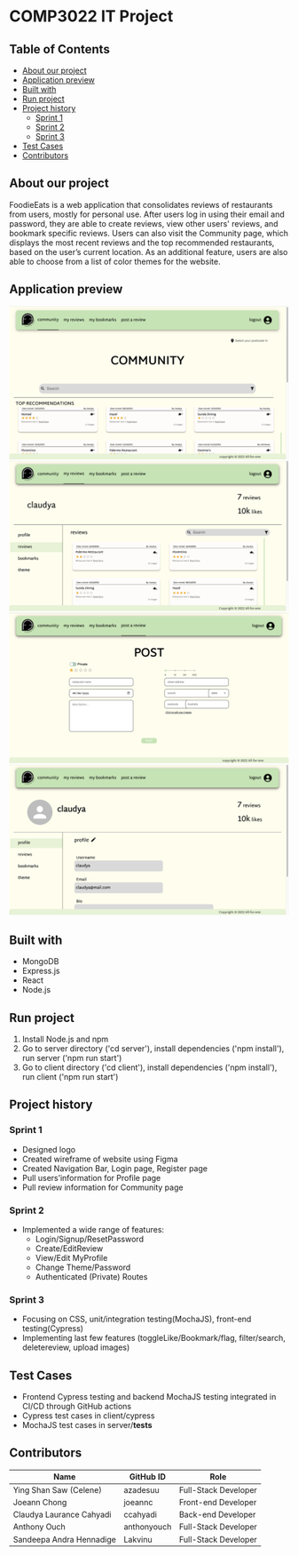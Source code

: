 # COMP3022 IT Project

## Table of Contents

- [About our project](#about-our-project)
- [Application preview](#application-preview)
- [Built with](#built-with)
- [Run project](#run-project)
- [Project history](#project-history)
  - [Sprint 1](#sprint-1)
  - [Sprint 2](#sprint-2)
  - [Sprint 3](#sprint-3)
- [Test Cases](#test-cases)
- [Contributors](#contributors)

## About our project

FoodieEats is a web application that consolidates reviews of restaurants from users, mostly for personal use. After users log in using their email and password, they are able to create reviews, view other users' reviews, and bookmark specific reviews. Users can also visit the Community page, which displays the most recent reviews and the top recommended restaurants, based on the user’s current location. As an additional feature, users are also able to choose from a list of color themes for the website.

## Application preview

![alt text](images/community.png)
![alt text](images/my-reviews.png)
![alt text](images/post-a-review.png)
![alt text](images/profile.png)

## Built with

- MongoDB
- Express.js
- React
- Node.js

## Run project

1. Install Node.js and npm
2. Go to server directory ('cd server'), install dependencies ('npm install'), run server ('npm run start')
3. Go to client directory ('cd client'), install dependencies ('npm install'), run client ('npm run start')

## Project history

### Sprint 1

- Designed logo
- Created wireframe of website using Figma
- Created Navigation Bar, Login page, Register page
- Pull users’information for Profile page
- Pull review information for Community page

### Sprint 2

- Implemented a wide range of features:
  - Login/Signup/ResetPassword
  - Create/EditReview
  - View/Edit MyProfile
  - Change Theme/Password
  - Authenticated (Private) Routes

### Sprint 3

- Focusing on CSS, unit/integration testing(MochaJS), front-end testing(Cypress)
- Implementing last few features (toggleLike/Bookmark/flag, filter/search, deletereview, upload images)

## Test Cases

- Frontend Cypress testing and backend MochaJS testing integrated in CI/CD through GitHub actions
- Cypress test cases in client/cypress
- MochaJS test cases in server/**tests**

## Contributors

| Name                     | GitHub ID   | Role                 |
| ------------------------ | ----------- | -------------------- |
| Ying Shan Saw (Celene)   | azadesuu    | Full-Stack Developer |
| Joeann Chong             | joeannc     | Front-end Developer  |
| Claudya Laurance Cahyadi | ccahyadi    | Back-end Developer   |
| Anthony Ouch             | anthonyouch | Full-Stack Developer |
| Sandeepa Andra Hennadige | Lakvinu     | Full-Stack Developer |
